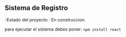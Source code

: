 <h2> Sistema de Registro </h2>

  -Estado del proyecto : En construccion.

  para ejecutar el sistema debes poner: 
```npm install react```
